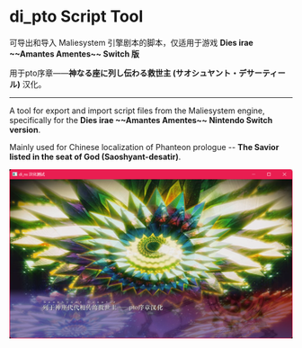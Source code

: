 # di_pto Script Tool

可导出和导入 Maliesystem 引擎剧本的脚本，仅适用于游戏 **Dies irae \~~Amantes Amentes~~ Switch 版**

用于pto序章——**神なる座に列し伝わる救世主 (サオシュヤント・デサーティール)** 汉化。

---



A tool for export and import script files from the Maliesystem engine, specifically  for the **Dies irae \~~Amantes Amentes~~ Nintendo Switch version**.

Mainly used for Chinese localization of Phanteon prologue -- **The Savior listed in the seat of God (Saoshyant-desatir)**.



![image-20250131175514546](readme.assets/image-20250131175514546.png)